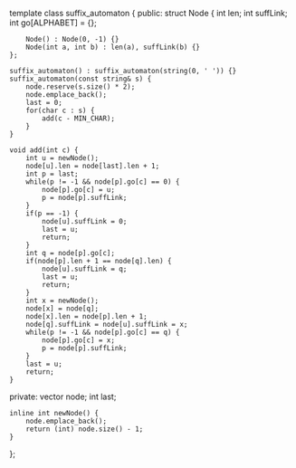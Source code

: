 template<int ALPHABET = 26, char MIN_CHAR = 'a'>
class suffix_automaton {
public:
	struct Node {
		int len;
		int suffLink;
		int go[ALPHABET] = {};

		Node() : Node(0, -1) {}
		Node(int a, int b) : len(a), suffLink(b) {}
	};

	suffix_automaton() : suffix_automaton(string(0, ' ')) {}
	suffix_automaton(const string& s) {
		node.reserve(s.size() * 2);
		node.emplace_back();
		last = 0;
		for(char c : s) {
			add(c - MIN_CHAR);
		}
	}

	void add(int c) {
		int u = newNode();
		node[u].len = node[last].len + 1;
		int p = last;
		while(p != -1 && node[p].go[c] == 0) {
			node[p].go[c] = u;
			p = node[p].suffLink;
		}
		if(p == -1) {
			node[u].suffLink = 0;
			last = u;
			return;
		}
		int q = node[p].go[c];
		if(node[p].len + 1 == node[q].len) {
			node[u].suffLink = q;
			last = u;
			return;
		}
		int x = newNode();
		node[x] = node[q];
		node[x].len = node[p].len + 1;
		node[q].suffLink = node[u].suffLink = x;
		while(p != -1 && node[p].go[c] == q) {
			node[p].go[c] = x;
			p = node[p].suffLink;
		}
		last = u;
		return;
	}

private:
	vector<Node> node;
	int last;

	inline int newNode() {
		node.emplace_back();
		return (int) node.size() - 1;
	}
};
